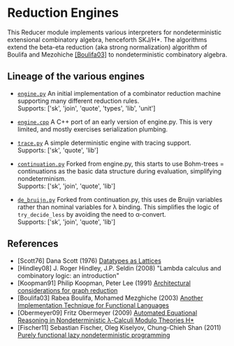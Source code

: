 # Reduction Engines

This Reducer module implements various interpreters for nondeterministic
extensional combinatory algebra, henceforth SKJ/H&ast;.
The algorithms extend the beta-eta reduction (aka strong normalization) algorithm of Boulifa and Mezohiche
<a href="#user-content-Boulifa03">[Boulifa03]</a>
to nondeterministic combinatory algebra.

## Lineage of the various engines

- [`engine.py`](./engine.py)
  An initial implementation of a combinator reduction machine supporting many
  different reduction rules.
  <br> Supports: ['sk', 'join', 'quote', 'types', 'lib', 'unit']

- [`engine.cpp`](./engine.cpp)
  A C++ port of an early version of engine.py. This is very limited, and mostly
  exercises serialization plumbing.

- [`trace.py`](./trace.py)
  A simple deterministic engine with tracing support.
  <br> Supports: ['sk', 'quote', 'lib']

- [`continuation.py`](./continuation.py)
  Forked from engine.py, this starts to use Bohm-trees = continuations as the
  basic data structure during evaluation, simplifying nondeterminism.
  <br> Supports: ['sk', 'join', 'quote', 'lib']

- [`de_bruijn.py`](./de_bruijn.py)
  Forked from continuation.py, this uses de Bruijn variables rather than
  nominal variables for &lambda; binding. This simplifies the logic of
  `try_decide_less` by avoiding the need to &alpha;-convert.
  <br> Supports: ['sk', 'join', 'quote', 'lib']

## References

- [Scott76] <a name="Scott76"/>
  Dana Scott (1976)
  [Datatypes as Lattices](http://www.cs.ox.ac.uk/files/3287/PRG05.pdf)
- [Hindley08] <a name="Hindley2008"/>
  J. Roger Hindley, J.P. Seldin (2008)
  "Lambda calculus and combinatory logic: an introduction"
- [Koopman91] <a name="Koopman91"/>
  Philip Koopman, Peter Lee (1991)
  [Architectural considerations for graph reduction](http://users.ece.cmu.edu/~koopman/tigre/lee_book_ch15.pdf)
- [Boulifa03] <a name="Boulifa03"/>
  Rabea Boulifa, Mohamed Mezghiche (2003)
  [Another Implementation Technique for Functional Languages](http://jfla.inria.fr/2003/actes/PS/04-boulifa.ps)
- [Obermeyer09] <a name="Obermeyer09"/>
  Fritz Obermeyer (2009)
  [Automated Equational Reasoning in Nondeterministic &lambda;-Calculi Modulo Theories H*](http://fritzo.org/thesis.pdf)
- [Fischer11] <a name="Fischer11"/>
  Sebastian Fischer, Oleg Kiselyov, Chung-Chieh Shan (2011)
  [Purely functional lazy nondeterministic programming](http://okmij.org/ftp/Haskell/FLP/lazy-nondet.pdf)
